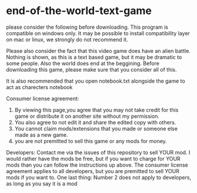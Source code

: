 # end-of-the-world-text-game
please consider the following before downloading. This program is compatible on windows only. It may be possible to install compatibility layer on mac or linux, we strongly do not recommend it.

Please also consider the fact that this video game does have an alien battle. Nothing is shown, as this is a text based game, but it may be dramatic to some people. Also the world does end at the beggining. Before downloading this game, please make sure that you consider all of this. 

It is also recommended that you open notebook.txt alongside the game to act as charecters notebook


Consumer license agreement:

1. By viewing this page,you agree that you may not take credit for this game or distribute it on another site without my permission.
2. You also agree to not edit it and share the edited copy with others. 
3. You cannot claim mods/extensions that you made or someone else made as a new game.
4. you are not premitted to sell this game or any mods for money.

Developers:
Contact me via the issues of this repository to sell YOUR mod.
I would rather have the mods be free, but if you want to charge for YOUR mods than you can follow the instructions up above.
The consumer license agreement applies to all developers, but you are premitted to sell YOUR mods if you want to.
One last thing: Number 2 does not apply to developers, as long as you say it is a mod
